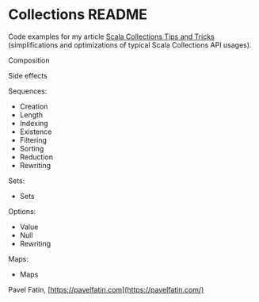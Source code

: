 # Collections README

Code examples for my article [Scala Collections Tips and Tricks](https://pavelfatin.com/scala-collections-tips-and-tricks/) (simplifications and optimizations of typical Scala Collections API usages).


Composition

Side effects

Sequences:

* Creation
* Length
* Indexing
* Existence
* Filtering
* Sorting
* Reduction
* Rewriting

Sets:

* Sets

Options:

* Value
* Null
* Rewriting

Maps:

* Maps


Pavel Fatin, [https://pavelfatin.com](https://pavelfatin.com/)